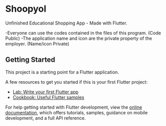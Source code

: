 # Shoopyol

Unfinished Educational Shopping App - Made with Flutter.

 -Everyone can use the codes contained in the files of this program. (Code Public)
 -The application name and icon are the private property of the employer. (Name/icon Private)

## Getting Started

This project is a starting point for a Flutter application.

A few resources to get you started if this is your first Flutter project:

- [Lab: Write your first Flutter app](https://docs.flutter.dev/get-started/codelab)
- [Cookbook: Useful Flutter samples](https://docs.flutter.dev/cookbook)

For help getting started with Flutter development, view the
[online documentation](https://docs.flutter.dev/), which offers tutorials,
samples, guidance on mobile development, and a full API reference.
